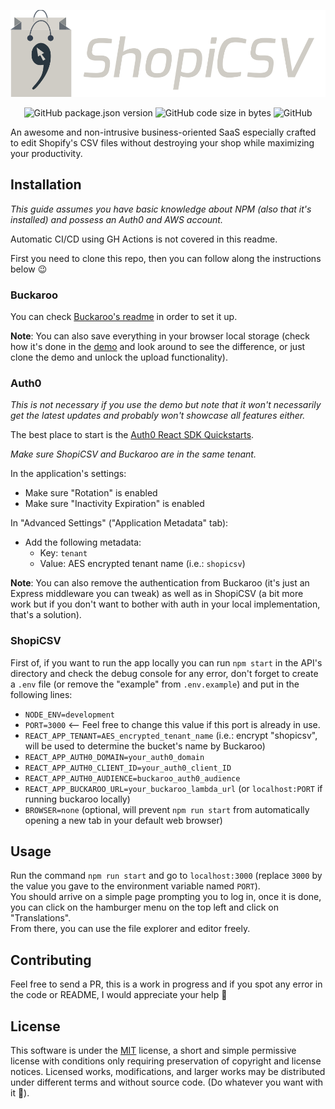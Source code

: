<p align="center"><img
  src="logo.svg"
  alt="shopicsv logo" /></p>
 
 <p align="center">
 <img alt="GitHub package.json version" src="https://img.shields.io/github/package-json/v/ZyriabDsgn/shopicsv">
<img alt="GitHub code size in bytes" src="https://img.shields.io/github/languages/code-size/zyriabdsgn/shopicsv">
<img alt="GitHub" src="https://img.shields.io/github/license/zyriabdsgn/shopicsv">
</p>

An awesome and non-intrusive business-oriented SaaS especially crafted to edit Shopify's CSV files without destroying your shop while maximizing your productivity. 

## Installation

_This guide assumes you have basic knowledge about NPM (also that it's installed) and possess an Auth0 and AWS account._

Automatic CI/CD using GH Actions is not covered in this readme.

First you need to clone this repo, then you can follow along the instructions below 😉

### Buckaroo
You can check [Buckaroo's readme](https://www.github.com/ZyriabDsgn/Buckaroo#readme) in order to set it up.

**Note**: You can also save everything in your browser local storage (check how it's done in the [demo](https://github.com/ZyriabDsgn/ShopiCSV/blob/demo/editor/src/utils/tools/demo/saveFileLocally.utils.ts) and look around to see the difference, or just clone the demo and unlock the upload functionality).

### Auth0

_This is not necessary if you use the demo but note that it won't necessarily get the latest updates and probably won't showcase all features either._

The best place to start is the [Auth0 React SDK Quickstarts](https://auth0.com/docs/quickstart/spa/react/interactive).

*Make sure ShopiCSV and Buckaroo are in the same tenant.*

In the application's settings:
  
  - Make sure "Rotation" is enabled
  - Make sure "Inactivity Expiration" is enabled
 
In "Advanced Settings" ("Application Metadata" tab):

  - Add the following metadata:
    - Key: `tenant`
    - Value: AES encrypted tenant name (i.e.: `shopicsv`)

**Note**: You can also remove the authentication from Buckaroo (it's just an Express middleware you can tweak) as well as in ShopiCSV (a bit more work but if you don't want to bother with auth in your local implementation, that's a solution).

### ShopiCSV

First of, if you want to run the app locally you can run `npm start` in the API's directory and check the debug console for any error, don't forget to create a `.env` file (or remove the "example" from `.env.example`) and put in the following lines:

- `NODE_ENV=development`
- `PORT=3000` <-- Feel free to change this value if this port is already in use.
- `REACT_APP_TENANT=AES_encrypted_tenant_name` (i.e.: encrypt "shopicsv", will be used to determine the bucket's name by Buckaroo)
- `REACT_APP_AUTH0_DOMAIN=your_auth0_domain`
- `REACT_APP_AUTH0_CLIENT_ID=your_auth0_client_ID`
- `REACT_APP_AUTH0_AUDIENCE=buckaroo_auth0_audience`
- `REACT_APP_BUCKAROO_URL=your_buckaroo_lambda_url` (or `localhost:PORT` if running buckaroo locally)
- `BROWSER=none` (optional, will prevent `npm run start` from automatically opening a new tab in your default web browser)

## Usage

Run the command `npm run start` and go to `localhost:3000` (replace `3000` by the value you gave to the environment variable named `PORT`).  
You should arrive on a simple page prompting you to log in, once it is done, you can click on the hamburger menu on the top left and click on "Translations".  
From there, you can use the file explorer and editor freely.

## Contributing

Feel free to send a PR, this is a work in progress and if you spot any error in the code or README, I would appreciate your help 🙂

## License

This software is under the [MIT](https://choosealicense.com/licenses/mit/) license, a short and simple permissive license with conditions only requiring preservation of copyright and license notices. Licensed works, modifications, and larger works may be distributed under different terms and without source code. (Do whatever you want with it 🤙).
